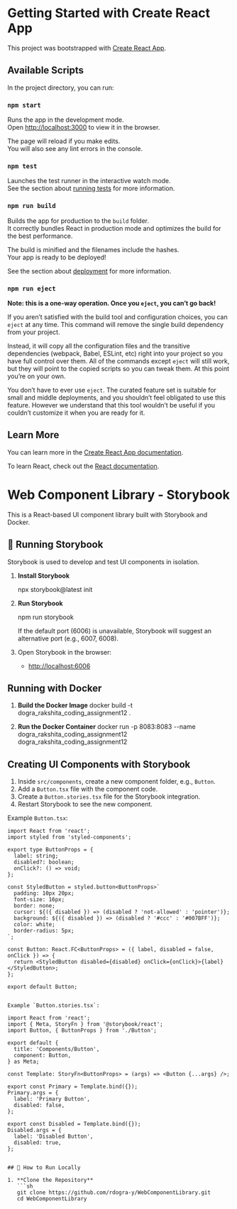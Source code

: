 # Getting Started with Create React App

This project was bootstrapped with [Create React App](https://github.com/facebook/create-react-app).

## Available Scripts

In the project directory, you can run:

### `npm start`

Runs the app in the development mode.\
Open [http://localhost:3000](http://localhost:3000) to view it in the browser.

The page will reload if you make edits.\
You will also see any lint errors in the console.

### `npm test`

Launches the test runner in the interactive watch mode.\
See the section about [running tests](https://facebook.github.io/create-react-app/docs/running-tests) for more information.

### `npm run build`

Builds the app for production to the `build` folder.\
It correctly bundles React in production mode and optimizes the build for the best performance.

The build is minified and the filenames include the hashes.\
Your app is ready to be deployed!

See the section about [deployment](https://facebook.github.io/create-react-app/docs/deployment) for more information.

### `npm run eject`

**Note: this is a one-way operation. Once you `eject`, you can’t go back!**

If you aren’t satisfied with the build tool and configuration choices, you can `eject` at any time. This command will remove the single build dependency from your project.

Instead, it will copy all the configuration files and the transitive dependencies (webpack, Babel, ESLint, etc) right into your project so you have full control over them. All of the commands except `eject` will still work, but they will point to the copied scripts so you can tweak them. At this point you’re on your own.

You don’t have to ever use `eject`. The curated feature set is suitable for small and middle deployments, and you shouldn’t feel obligated to use this feature. However we understand that this tool wouldn’t be useful if you couldn’t customize it when you are ready for it.

## Learn More

You can learn more in the [Create React App documentation](https://facebook.github.io/create-react-app/docs/getting-started).

To learn React, check out the [React documentation](https://reactjs.org/).


# Web Component Library - Storybook

This is a React-based UI component library built with Storybook and Docker.

## 📖 Running Storybook

Storybook is used to develop and test UI components in isolation.

1. **Install Storybook**
   
   npx storybook@latest init
  

2. **Run Storybook**
   
   npm run storybook
   
   If the default port (6006) is unavailable, Storybook will suggest an alternative port (e.g., 6007, 6008).

3. Open Storybook in the browser:  
   - [http://localhost:6006](http://localhost:6006) 

##  Running with Docker

1. **Build the Docker Image**
   docker build -t dogra_rakshita_coding_assignment12 .

2. **Run the Docker Container**
   docker run -p 8083:8083 --name dogra_rakshita_coding_assignment12 dogra_rakshita_coding_assignment12


##  Creating UI Components with Storybook

1. Inside `src/components`, create a new component folder, e.g., `Button`.
2. Add a `Button.tsx` file with the component code.
3. Create a `Button.stories.tsx` file for the Storybook integration.
4. Restart Storybook to see the new component.

Example `Button.tsx`:
```tsx
import React from 'react';
import styled from 'styled-components';

export type ButtonProps = {
  label: string;
  disabled?: boolean;
  onClick?: () => void;
};

const StyledButton = styled.button<ButtonProps>`
  padding: 10px 20px;
  font-size: 16px;
  border: none;
  cursor: ${({ disabled }) => (disabled ? 'not-allowed' : 'pointer')};
  background: ${({ disabled }) => (disabled ? '#ccc' : '#007BFF')};
  color: white;
  border-radius: 5px;
`;

const Button: React.FC<ButtonProps> = ({ label, disabled = false, onClick }) => {
  return <StyledButton disabled={disabled} onClick={onClick}>{label}</StyledButton>;
};

export default Button;


Example `Button.stories.tsx`:

import React from 'react';
import { Meta, StoryFn } from '@storybook/react';
import Button, { ButtonProps } from './Button';

export default {
  title: 'Components/Button',
  component: Button,
} as Meta;

const Template: StoryFn<ButtonProps> = (args) => <Button {...args} />;

export const Primary = Template.bind({});
Primary.args = {
  label: 'Primary Button',
  disabled: false,
};

export const Disabled = Template.bind({});
Disabled.args = {
  label: 'Disabled Button',
  disabled: true,
};


## 🚀 How to Run Locally

1. **Clone the Repository**  
   ```sh
   git clone https://github.com/rdogra-y/WebComponentLibrary.git
   cd WebComponentLibrary
